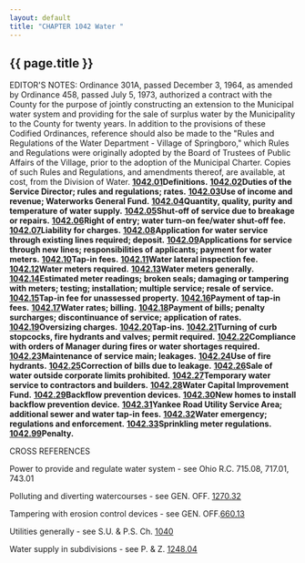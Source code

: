 ```yaml
---
layout: default 
title: "CHAPTER 1042 Water "
---
```


{{ page.title }}
----------------

EDITOR'S NOTES: Ordinance 301A, passed December 3, 1964, as amended by
Ordinance 458, passed July 5, 1973, authorized a contract with the
County for the purpose of jointly constructing an extension to the
Municipal water system and providing for the sale of surplus water by
the Municipality to the County for twenty years. In addition to the
provisions of these Codified Ordinances, reference should also be made
to the "Rules and Regulations of the Water Department - Village of
Springboro," which Rules and Regulations were originally adopted by the
Board of Trustees of Public Affairs of the Village, prior to the
adoption of the Municipal Charter. Copies of such Rules and Regulations,
and amendments thereof, are available, at cost, from the Division of
Water. [**1042.01**](42fa4b74.html)**Definitions.**
[**1042.02**](42ff2617.html)**Duties of the Service Director; rules and
regulations; rates.** [**1042.03**](4303f9bb.html)**Use of income and
revenue; Waterworks General Fund.**
[**1042.04**](4306911e.html)**Quantity, quality, purity and temperature
of water supply.** [**1042.05**](430a360e.html)**Shut-off of service due
to breakage or repairs.** [**1042.06**](430ee819.html)**Right of entry;
water turn-on fee/water shut-off fee.**
[**1042.07**](4312e265.html)**Liability for charges.**
[**1042.08**](4316402e.html)**Application for water service through
existing lines required; deposit.**
[**1042.09**](431e3eed.html)**Applications for service through new
lines; responsibilities of applicants; payment for water meters.**
[**1042.10**](43222e13.html)**Tap-in fees.**
[**1042.11**](4330e495.html)**Water lateral inspection fee.**
[**1042.12**](4334e89e.html)**Water meters required.**
[**1042.13**](43378d5b.html)**Water meters generally.**
[**1042.14**](433f7fbb.html)**Estimated meter readings; broken seals;
damaging or tampering with meters; testing; installation; multiple
service; resale of service.** [**1042.15**](4343c675.html)**Tap-in fee
for unassessed property.** [**1042.16**](4351216a.html)**Payment of
tap-in fees.** [**1042.17**](43611447.html)**Water rates; billing.**
[**1042.18**](436afa45.html)**Payment of bills; penalty surcharges;
discontinuance of service; application of rates.**
[**1042.19**](4377ff5e.html)**Oversizing charges.**
[**1042.20**](437fa861.html)**Tap-ins.**
[**1042.21**](4383086b.html)**Turning of curb stopcocks, fire hydrants
and valves; permit required.** [**1042.22**](4387804c.html)**Compliance
with orders of Manager during fires or water shortages required.**
[**1042.23**](438a9d28.html)**Maintenance of service main; leakages.**
[**1042.24**](438ed734.html)**Use of fire hydrants.**
[**1042.25**](43916fda.html)**Correction of bills due to leakage.**
[**1042.26**](43948f45.html)**Sale of water outside corporate limits
prohibited.** [**1042.27**](43979ead.html)**Temporary water service to
contractors and builders.** [**1042.28**](439d7104.html)**Water Capital
Improvement Fund.** [**1042.29**](43a08929.html)**Backflow prevention
devices.** [**1042.30**](43ac8dba.html)**New homes to install backflow
prevention device.** [**1042.31**](43b59a44.html)**Yankee Road Utility
Service Area; additional sewer and water tap-in fees.**
[**1042.32**](43c0aace.html)**Water emergency; regulations and
enforcement.** [**1042.33**](43d12524.html)**Sprinkling meter
regulations.** [**1042.99**](43d72895.html)**Penalty.**

CROSS REFERENCES

Power to provide and regulate water system - see Ohio R.C. 715.08,
717.01, 743.01

Polluting and diverting watercourses - see GEN. OFF.
[1270.32](3591ce06.html)

Tampering with erosion control devices - see GEN.
OFF.[660.13](35e328f0.html)

Utilities generally - see S.U. & P.S. Ch. [1040](42a0f2cb.html)

Water supply in subdivisions - see P. & Z. [1248.04](4b7f0125.html)
